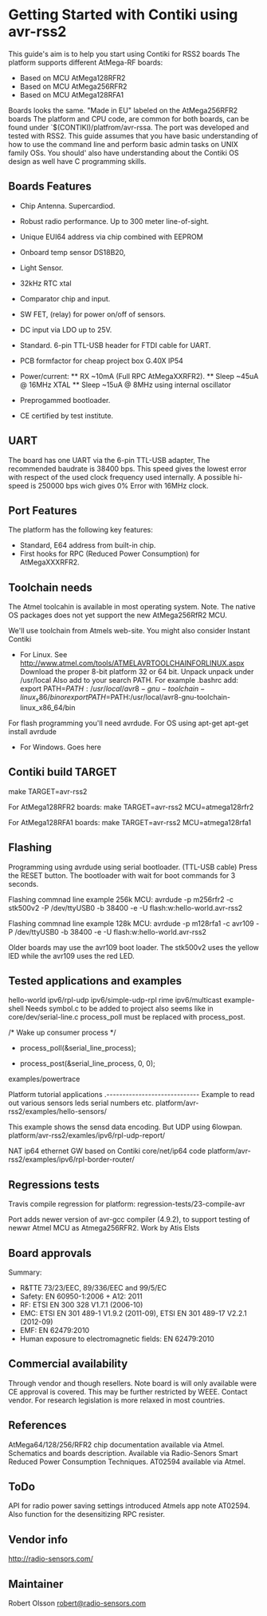 Getting Started with Contiki using avr-rss2
===========================================
This guide's aim is to help you start using Contiki for RSS2 boards
The platform supports different AtMega-RF boards:

* Based on MCU AtMega128RFR2
* Based on MCU AtMega256RFR2
* Based on MCU AtMega128RFA1 

Boards looks the same. "Made in EU" labeled on the AtMega256RFR2 boards
The platform and CPU code, are common for both boards, can be found under 
`$(CONTIKI)/platfrom/avr-rssa. The port was developed and tested with RSS2.
This guide assumes that you have basic understanding of how to use the 
command line and perform basic admin tasks on UNIX family OSs. You should'
also have understanding about the Contiki OS design as well have C 
programming skills.

Boards Features
----------------
* Chip Antenna. Supercardiod.
* Robust radio performance. Up to 300 meter line-of-sight.
* Unique EUI64 address via chip combined with EEPROM
* Onboard temp sensor DS18B20, 
* Light Sensor.
* 32kHz RTC xtal
* Comparator chip and input. 
* SW FET, (relay) for power on/off of sensors.
* DC input via LDO up to 25V.
* Standard. 6-pin TTL-USB header for FTDI cable for UART.
* PCB formfactor for cheap project box G.40X IP54
* Power/current:
  ** RX ~10mA (Full RPC AtMegaXXRFR2). 
  ** Sleep ~45uA @ 16MHz XTAL
  ** Sleep ~15uA @  8MHz using internal oscillator

* Preprogammed bootloader. 
* CE certified by test institute.

UART 
----
The board has one UART via the 6-pin TTL-USB adapter, The recommended
baudrate is 38400 bps. This speed gives the lowest error with respect 
of the used clock frequency used internally. A possible hi-speed is 
250000 bps wich gives 0% Error with 16MHz clock. 

Port Features
--------------
The platform has the following key features:
* Standard, E64 address from built-in chip.
* First hooks for RPC (Reduced Power Consumption) for AtMegaXXXRFR2. 

Toolchain needs
---------------
The Atmel toolcahin is available in most operating system. 
Note. The native OS packages does not yet support the new 
AtMega256RfR2 MCU. 

We'll use toolchain from Atmels web-site. You might also consider 
Instant Contiki


* For Linux.
See http://www.atmel.com/tools/ATMELAVRTOOLCHAINFORLINUX.aspx
Download the proper 8-bit platform 32 or 64 bit.
Unpack unpack under /usr/local
Also add to your search PATH. For example .bashrc add:
export PATH=$PATH:/usr/local/avr8-gnu-toolchain-linux_x86/bin
or
export PATH=$PATH:/usr/local/avr8-gnu-toolchain-linux_x86_64/bin

For flash programming you'll need avrdude. For OS using apt-get
apt-get install avrdude

* For Windows.
Goes here

Contiki build TARGET
--------------------
make TARGET=avr-rss2

For AtMega128RFR2 boards:
make TARGET=avr-rss2 MCU=atmega128rfr2

For AtMega128RFA1 boards:
make TARGET=avr-rss2 MCU=atmega128rfa1

Flashing
--------
Programming using avrdude using serial bootloader. (TTL-USB cable)
Press the RESET button. The bootloader with wait for boot commands 
for 3 seconds.

Flashing commnad line example 256k MCU:
avrdude -p m256rfr2 -c stk500v2 -P /dev/ttyUSB0 -b 38400 -e -U flash:w:hello-world.avr-rss2 

Flashing commnad line example 128k MCU:
avrdude -p m128rfa1 -c avr109 -P /dev/ttyUSB0 -b 38400 -e -U flash:w:hello-world.avr-rss2 

Older boards may use the avr109 boot loader. The stk500v2 uses the yellow 
lED while the avr109 uses the red LED.

Tested applications and examples
---------------------------------
hello-world
ipv6/rpl-udp
ipv6/simple-udp-rpl
rime
ipv6/multicast
example-shell  Needs symbol.c to be added to project also seems like
in core/dev/serial-line.c process_poll must be replaced with 
process_post.

  /* Wake up consumer process */
-  process_poll(&serial_line_process);
+  process_post(&serial_line_process, 0, 0);

examples/powertrace

Platform tutorial applications
.-----------------------------
Example to read out various sensors leds serial numbers etc.
platform/avr-rss2/examples/hello-sensors/

This example shows the sensd data encoding. But UDP using 6lowpan.
platform/avr-rss2/examles/ipv6/rpl-udp-report/

NAT ip64 ethernet GW based on Contiki core/net/ip64 code 
platform/avr-rss2/examples/ipv6/rpl-border-router/

Regressions tests
-----------------
Travis compile regression for platform: 
regression-tests/23-compile-avr

Port adds newer version of avr-gcc compiler (4.9.2), to support 
testing of newwr Atmel MCU as Atmega256RFR2. Work by Atis Elsts 


Board approvals
---------------
Summary: 
* R&TTE 73/23/EEC, 89/336/EEC and 99/5/EC
* Safety: EN 60950-1:2006 + A12: 2011
* RF: ETSI EN 300 328 V1.7.1 (2006-10)
* EMC: ETSI EN 301 489-1 V1.9.2 (2011-09), ETSI EN 301 489-17 V2.2.1 (2012-09)
* EMF: EN 62479:2010
* Human exposure to electromagnetic fields: EN 62479:2010 

Commercial availability
------------------------
Through vendor and though resellers. Note board is will only available 
were CE approval is covered. This may be further restricted by WEEE.
Contact vendor. For research legislation is more relaxed in most 
countries.

References
----------
AtMega64/128/256/RFR2 chip documentation available via Atmel.
Schematics and boards description. Available via Radio-Senors
Smart Reduced Power Consumption Techniques. AT02594 available via Atmel.

ToDo
-----
API for radio power saving settings introduced Atmels app note AT02594. 
Also function for the desensitizing RPC resister.

Vendor info
-----------
http://radio-sensors.com/

Maintainer
----------
Robert Olsson <robert@radio-sensors.com>
